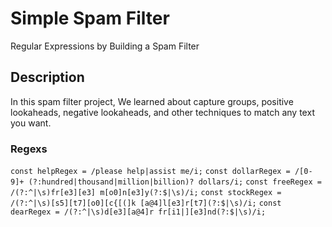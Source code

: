 # Simple Spam Filter
Regular Expressions by Building a Spam Filter

## Description
In this spam filter project, We learned about capture groups, positive lookaheads, negative lookaheads, and other techniques to match any text you want.

### Regexs
`const helpRegex = /please help|assist me/i;`
`const dollarRegex = /[0-9]+ (?:hundred|thousand|million|billion)? dollars/i;`
`const freeRegex = /(?:^|\s)fr[e3][e3] m[o0]n[e3]y(?:$|\s)/i;`
`const stockRegex = /(?:^|\s)[s5][t7][o0][c{[(]k [a@4]l[e3]r[t7](?:$|\s)/i;`
`const dearRegex = /(?:^|\s)d[e3][a@4]r fr[i1|][e3]nd(?:$|\s)/i;`